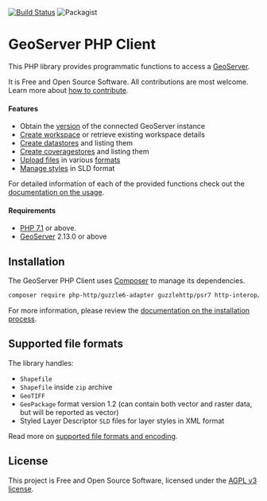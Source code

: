 [![Build Status](https://travis-ci.org/OneOffTech/geoserver-client-php.svg?branch=master)](https://travis-ci.org/OneOffTech/geoserver-client-php)
![Packagist](https://img.shields.io/packagist/v/oneofftech/geoserver-client-php.svg)

# GeoServer PHP Client

This PHP library provides programmatic functions to access a [GeoServer](http://geoserver.org/).

It is Free and Open Source Software. All contributions are most welcome. Learn more about [how to contribute](./CONTRIBUTING.md).

#### Features

* Obtain the [version](./docs/usage.md#get-the-geoserver-version) of the connected GeoServer instance
* [Create workspace](./docs/usage.md#create-the-workspace) or retrieve existing workspace details
* [Create datastores](./docs/usage.md#data-stores) and listing them
* [Create coveragestores](./docs/usage.md#coverage-stores) and listing them
* [Upload files](./docs/usage.md#uploading-geographic-files) in various [formats](#supported-file-formats)
* [Manage styles](./docs/usage.md#styles) in SLD format

For detailed information of each of the provided functions check out the [documentation on the usage](./docs/usage.md).

#### Requirements

* [PHP 7.1](http://www.php.net/) or above.
* [GeoServer](http://geoserver.org/) 2.13.0 or above

## Installation

The GeoServer PHP Client uses [Composer](http://getcomposer.org/) to manage its dependencies.

```bash
composer require php-http/guzzle6-adapter guzzlehttp/psr7 http-interop/http-factory-guzzle oneofftech/geoserver-client-php
```

For more information, please review the [documentation on the installation process](./docs/installation.md).

## Supported file formats

The library handles:

* `Shapefile`
* `Shapefile` inside `zip` archive
* `GeoTIFF`
* `GeoPackage` format version 1.2 (can contain both vector and raster data, but will be reported as vector)
* Styled Layer Descriptor `SLD` files for layer styles in XML format

Read more on [supported file formats and encoding](./docs/supported-files.md).

## License

This project is Free and Open Source Software, licensed under the [AGPL v3 license](./LICENSE.txt).
